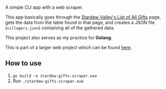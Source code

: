 A simple CLI app with a web scraper. 

This app basically goes through the [Stardew Valley's List of All Gifts](https://stardewvalleywiki.com/List_of_All_Gifts) page, gets the data from the table found in that page, and creates a JSON file (`villagers.json`) containing all of the gathered data.

This project also serves as *my* practice for **Golang**. 

This is part of a larger web project which can be found [here](https://github.com/janellamarie/stardew-gift-finder-web).

## How to use
1. `go build -o stardew-gifts-scraper.exe`
2. Run `./stardew-gifts-scraper.exe`

